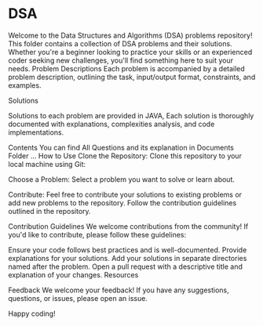# DSA
Welcome to the Data Structures and Algorithms (DSA) problems repository! This folder contains a collection of DSA problems and their solutions. Whether you're a beginner looking to practice your skills or an experienced coder seeking new challenges, you'll find something here to suit your needs.
Problem Descriptions
Each problem is accompanied by a detailed problem description, outlining the task, input/output format, constraints, and examples.

Solutions

Solutions to each problem are provided in JAVA, Each solution is thoroughly documented with explanations, complexities analysis, and code implementations.

Contents
You can find All Questions and its explanation in Documents Folder
...
How to Use
Clone the Repository: Clone this repository to your local machine using Git:

Choose a Problem: Select a problem you want to solve or learn about.

Contribute: Feel free to contribute your solutions to existing problems or add new problems to the repository. Follow the contribution guidelines outlined in the repository.

Contribution Guidelines
We welcome contributions from the community! If you'd like to contribute, please follow these guidelines:

Ensure your code follows best practices and is well-documented.
Provide explanations for your solutions.
Add your solutions in separate directories named after the problem.
Open a pull request with a descriptive title and explanation of your changes.
Resources

Feedback
We welcome your feedback! If you have any suggestions, questions, or issues, please open an issue.

Happy coding!